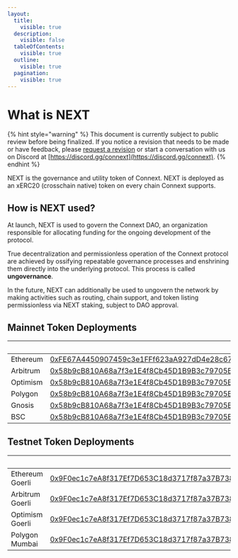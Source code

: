 ```yaml
---
layout:
  title:
    visible: true
  description:
    visible: false
  tableOfContents:
    visible: true
  outline:
    visible: true
  pagination:
    visible: true
---
```


# What is NEXT

{% hint style="warning" %}
This document is currently subject to public review before being finalized. If you notice a revision that needs to be made or have feedback, please [request a revision](https://github.com/connext/gitbook-docs/issues/new) or start a conversation with us on Discord at [https://discord.gg/connext](https://discord.gg/connext).
{% endhint %}

NEXT is the governance and utility token of Connext. NEXT is deployed as an xERC20 (crosschain native) token on every chain Connext supports.

## How is NEXT used?

At launch, NEXT is used to govern the Connext DAO, an organization responsible for allocating funding for the ongoing development of the protocol.

True decentralization and permissionless operation of the Connext protocol are achieved by ossifying repeatable governance processes and enshrining them directly into the underlying protocol. This process is called **ungovernance**.

In the future, NEXT can additionally be used to ungovern the network by making activities such as routing, chain support, and token listing permissionless via NEXT staking, subject to DAO approval.

## Mainnet Token Deployments

<table data-header-hidden><thead><tr><th width="206"></th><th></th><th data-hidden>Address</th><th data-hidden>Type</th><th data-hidden>Type</th><th data-hidden>Address</th></tr></thead><tbody><tr><td>Ethereum</td><td><a href="https://etherscan.io/address/0xFE67A4450907459c3e1FFf623aA927dD4e28c67a">0xFE67A4450907459c3e1FFf623aA927dD4e28c67a</a></td><td>0xFE67A4450907459c3e1FFf623aA927dD4e28c67a</td><td>ERC20</td><td>ERC20</td><td></td></tr><tr><td>Arbitrum</td><td><a href="https://arbiscan.io/address/0x58b9cB810A68a7f3e1E4f8Cb45D1B9B3c79705E8">0x58b9cB810A68a7f3e1E4f8Cb45D1B9B3c79705E8</a></td><td><a href="https://arbiscan.io/address/0x58b9cB810A68a7f3e1E4f8Cb45D1B9B3c79705E8">0x58b9cB810A68a7f3e1E4f8Cb45D1B9B3c79705E8</a></td><td>xERC20</td><td></td><td></td></tr><tr><td>Optimism</td><td><a href="https://optimistic.etherscan.io/address/0x58b9cB810A68a7f3e1E4f8Cb45D1B9B3c79705E8">0x58b9cB810A68a7f3e1E4f8Cb45D1B9B3c79705E8</a></td><td><a href="https://optimistic.etherscan.io/address/0x58b9cB810A68a7f3e1E4f8Cb45D1B9B3c79705E8">0x58b9cB810A68a7f3e1E4f8Cb45D1B9B3c79705E8</a></td><td>xERC20</td><td></td><td></td></tr><tr><td>Polygon</td><td><a href="https://polygonscan.com/address/0x58b9cB810A68a7f3e1E4f8Cb45D1B9B3c79705E8">0x58b9cB810A68a7f3e1E4f8Cb45D1B9B3c79705E8</a></td><td><a href="https://polygonscan.com/address/0x58b9cB810A68a7f3e1E4f8Cb45D1B9B3c79705E8">0x58b9cB810A68a7f3e1E4f8Cb45D1B9B3c79705E8</a></td><td>xERC20</td><td></td><td></td></tr><tr><td>Gnosis</td><td><a href="https://gnosisscan.io/address/0x58b9cB810A68a7f3e1E4f8Cb45D1B9B3c79705E8">0x58b9cB810A68a7f3e1E4f8Cb45D1B9B3c79705E8</a></td><td><a href="https://gnosisscan.io/address/0x58b9cB810A68a7f3e1E4f8Cb45D1B9B3c79705E8">0x58b9cB810A68a7f3e1E4f8Cb45D1B9B3c79705E8</a></td><td>xERC20</td><td></td><td></td></tr><tr><td>BSC</td><td><a href="https://bscscan.com/address/0x58b9cB810A68a7f3e1E4f8Cb45D1B9B3c79705E8">0x58b9cB810A68a7f3e1E4f8Cb45D1B9B3c79705E8</a></td><td><a href="https://bscscan.com/address/0x58b9cB810A68a7f3e1E4f8Cb45D1B9B3c79705E8">0x58b9cB810A68a7f3e1E4f8Cb45D1B9B3c79705E8</a></td><td>xERC20</td><td></td><td></td></tr></tbody></table>

## Testnet Token Deployments

<table data-header-hidden><thead><tr><th width="206"></th><th></th><th data-hidden>Address</th><th data-hidden>Type</th><th data-hidden>Type</th><th data-hidden>Address</th></tr></thead><tbody><tr><td>Ethereum Goerli</td><td><a href="https://goerli.etherscan.io/address/0x9F0ec1c7eA8f317Ef7D653C18d3717f87a37B738">0x9F0ec1c7eA8f317Ef7D653C18d3717f87a37B738</a></td><td>0xFE67A4450907459c3e1FFf623aA927dD4e28c67a</td><td>ERC20</td><td>ERC20</td><td></td></tr><tr><td>Arbitrum Goerli</td><td><a href="https://goerli.arbiscan.io/address/0x9F0ec1c7eA8f317Ef7D653C18d3717f87a37B738">0x9F0ec1c7eA8f317Ef7D653C18d3717f87a37B738</a></td><td><a href="https://arbiscan.io/address/0x58b9cB810A68a7f3e1E4f8Cb45D1B9B3c79705E8">0x58b9cB810A68a7f3e1E4f8Cb45D1B9B3c79705E8</a></td><td>xERC20</td><td></td><td></td></tr><tr><td>Optimism Goerli</td><td><a href="https://goerli-optimism.etherscan.io/address/0x9F0ec1c7eA8f317Ef7D653C18d3717f87a37B738">0x9F0ec1c7eA8f317Ef7D653C18d3717f87a37B738</a></td><td><a href="https://optimistic.etherscan.io/address/0x58b9cB810A68a7f3e1E4f8Cb45D1B9B3c79705E8">0x58b9cB810A68a7f3e1E4f8Cb45D1B9B3c79705E8</a></td><td>xERC20</td><td></td><td></td></tr><tr><td>Polygon Mumbai</td><td><a href="https://mumbai.polygonscan.com/address/0x9F0ec1c7eA8f317Ef7D653C18d3717f87a37B738">0x9F0ec1c7eA8f317Ef7D653C18d3717f87a37B738</a></td><td><a href="https://polygonscan.com/address/0x58b9cB810A68a7f3e1E4f8Cb45D1B9B3c79705E8">0x58b9cB810A68a7f3e1E4f8Cb45D1B9B3c79705E8</a></td><td>xERC20</td><td></td><td></td></tr></tbody></table>
